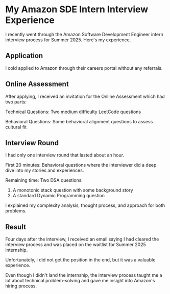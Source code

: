 # My Amazon SDE Intern Interview Experience

I recently went through the Amazon Software Development Engineer intern interview process for Summer 2025. Here's my experience.

## Application

I cold applied to Amazon through their careers portal without any referrals.

## Online Assessment

After applying, I received an invitation for the Online Assessment which had two parts:

Technical Questions: Two medium difficulty LeetCode questions

Behavioral Questions: Some behavioral alignment questions to assess cultural fit

## Interview Round

I had only one interview round that lasted about an hour.

First 20 minutes: Behavioral questions where the interviewer did a deep dive into my stories and experiences.

Remaining time: Two DSA questions:

1. A monotonic stack question with some background story
2. A standard Dynamic Programming question

I explained my complexity analysis, thought process, and approach for both problems.

## Result

Four days after the interview, I received an email saying I had cleared the interview process and was placed on the waitlist for Summer 2025 internship.

Unfortunately, I did not get the position in the end, but it was a valuable experience.

Even though I didn't land the internship, the interview process taught me a lot about technical problem-solving and gave me insight into Amazon's hiring process.
